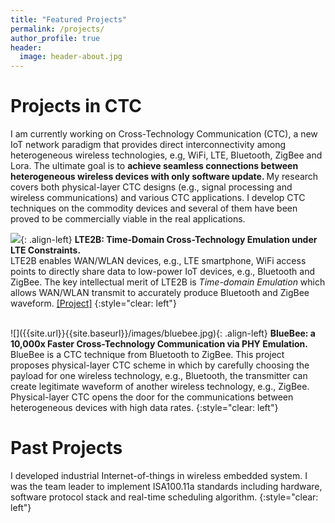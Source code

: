 ```yaml
---
title: "Featured Projects"
permalink: /projects/
author_profile: true
header:
  image: header-about.jpg
---
```


Projects in CTC
======
I am currently working on Cross-Technology Communication (CTC), a new IoT network paradigm that provides direct interconnectivity among heterogeneous wireless technologies,
e.g, WiFi, LTE, Bluetooth, ZigBee and Lora. The ultimate goal is to <b>achieve seamless connections between heterogeneous wireless devices with only software update. </b>
My research covers both physical-layer CTC designs (e.g., signal processing and wireless communications) and various CTC applications. 
I develop CTC techniques on the commodity devices and several of them have been proved to be commercially viable in the real applications. 

![]({{site.url}}{{site.baseurl}}/images/lte2b.jpg){: .align-left}
<b>LTE2B: Time-Domain Cross-Technology Emulation under LTE Constraints.</b> <br> 
LTE2B enables WAN/WLAN devices, e.g., LTE smartphone, WiFi access points to directly share data to low-power IoT devices, e.g., Bluetooth and ZigBee. The key intellectual merit of 
LTE2B is <i>Time-domain Emulation</i> which allows WAN/WLAN transmit to accurately produce Bluetooth and ZigBee waveform. 
[[Project]](http://liux4189.github.io/publications/LTE2B)
{:style="clear: left"}

<br>
![]({{site.url}}{{site.baseurl}}/images/bluebee.jpg){: .align-left}
<b>BlueBee: a 10,000x Faster Cross-Technology Communication via PHY Emulation.</b> <br>
BlueBee is a CTC technique from Bluetooth to ZigBee. This project proposes physical-layer CTC scheme in which by carefully choosing the payload for one wireless technology, e.g., Bluetooth,
the transmitter can create legitimate waveform of another wireless technology, e.g., ZigBee. Physical-layer CTC opens the door for the communications between heterogeneous
devices with high data rates. 
{:style="clear: left"}

<br>

Past Projects 
======
I developed industrial Internet-of-things in wireless embedded system. I was the team leader to implement ISA100.11a standards including hardware, software protocol stack 
and real-time scheduling algorithm. 
{:style="clear: left"}
